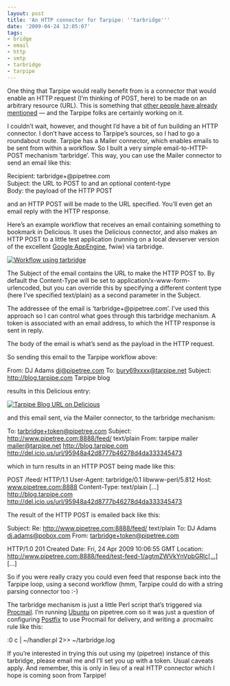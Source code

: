 ```yaml
---
layout: post
title: 'An HTTP connector for Tarpipe: ''tarbridge'''
date: '2009-04-24 12:05:07'
tags:
- bridge
- email
- http
- smtp
- tarbridge
- tarpipe
---
```



One thing that Tarpipe would really benefit from is a connector that would enable an HTTP request (I’m thinking of POST, here) to be made on an arbitrary resource (URL). This is something that [other people have already mentioned](http://getsatisfaction.com/tarpipe/topics/a_rest_connector) — and the Tarpipe folks are certainly working on it.

I couldn’t wait, however, and thought I’d have a bit of fun building an HTTP connector. I don’t have access to Tarpipe’s sources, so I had to go a roundabout route. Tarpipe has a Mailer connector, which enables emails to be sent from within a workflow. So I built a very simple email-to-HTTP-POST mechanism ‘tarbridge’. This way, you can use the Mailer connector to send an email like this:

Recipient: tarbridge+<token>@pipetree.com  
 Subject: the URL to POST to and an optional content-type  
 Body: the payload of the HTTP POST

and an HTTP POST will be made to the URL specified. You’ll even get an email reply with the HTTP response.

Here’s an example workflow that receives an email containing something to bookmark in Delicious. It uses the Delicious connector, and also makes an HTTP POST to a little test application (running on a local devserver version of the excellent [Google AppEngine](http://code.google.com/appengine/), fwiw) via tarbridge.

[![Workflow using tarbridge](/wp-content/uploads/2009/04/tarpipebridgetest1-300x134.jpg "Workflow using tarbridge")](http://www.flickr.com/photos/qmacro/3470773120/)

The Subject of the email contains the URL to make the HTTP POST to. By default the Content-Type will be set to application/x-www-form-urlencoded, but you can override this by specifying a different content type (here I’ve specified text/plain) as a second parameter in the Subject.

The addressee of the email is ‘tarbridge+<some token>@pipetree.com’. I’ve used this approach so I can control what goes through this tarbridge mechanism. A token is associated with an email address, to which the HTTP response is sent in reply.

The body of the email is what’s send as the payload in the HTTP request.

So sending this email to the Tarpipe workflow above:

From: DJ Adams <dj@pipetree.com> To: bury69xxxx@tarpipe.net Subject: http://blog.tarpipe.com Tarpipe blog

results in this Delicious entry:

[![Tarpipe Blog URL on Delicious](/wp-content/uploads/2009/04/tarpipeblogurlondelicious-300x196.png "Tarpipe Blog URL on Delicious")](http://delicious.com/url/95948a42d8777b46278d4da333345473)

and this email sent, via the Mailer connector, to the tarbridge mechanism:

To: tarbridge+token@pipetree.com Subject: http://www.pipetree.com:8888/feed/ text/plain From: tarpipe mailer <mailer@tarpipe.net> http://blog.tarpipe.com http://del.icio.us/url/95948a42d8777b46278d4da333345473

which in turn results in an HTTP POST being made like this:

POST /feed/ HTTP/1.1 User-Agent: tarbridge/0.1 libwww-perl/5.812 Host: www.pipetree.com:8888 Content-Type: text/plain [...] http://blog.tarpipe.com http://del.icio.us/url/95948a42d8777b46278d4da333345473

The result of the HTTP POST is emailed back like this:

Subject: Re: http://www.pipetree.com:8888/feed/ text/plain To: DJ Adams <dj.adams@pobox.com> From: tarbridge+token@pipetree.com

HTTP/1.0 201 Created Date: Fri, 24 Apr 2009 10:06:55 GMT Location: http://www.pipetree.com:8888/feed/test-feed-1/agtmZWVkYnVpbGRlc[...] [...]

So if you were really crazy you could even feed that response back into the Tarpipe loop, using a second workflow (hmm, Tarpipe could do with a string parsing connector too :-)

The tarbridge mechanism is just a little Perl script that’s triggered via [Procmail](http://www.procmail.org). I’m running [Ubuntu](http://www.ubuntu.com) on pipetree.com so it was just a question of configuring [Postfix](http://www.postfix.org) to use Procmail for delivery, and writing a .procmailrc rule like this:

:0 c | ~/handler.pl 2>> ~/tarbridge.log

If you’re interested in trying this out using my (pipetree) instance of this tarbridge, please email me and I’ll set you up with a token. Usual caveats apply. And remember, this is only in lieu of a real HTTP connector which I hope is coming soon from Tarpipe!


